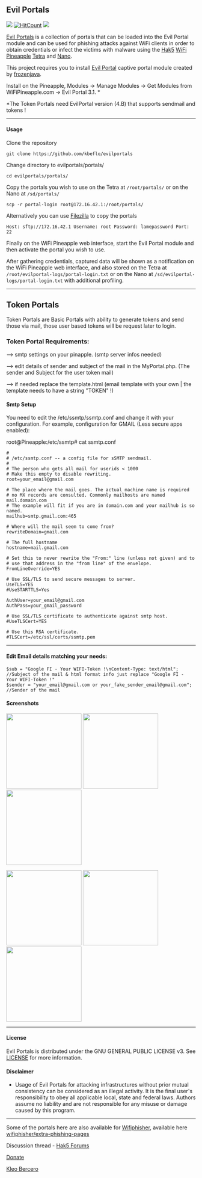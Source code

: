 ## Evil Portals

![](https://img.shields.io/github/license/kbeflo/evilportals.svg?style=flat-square) 
[![HitCount](http://hits.dwyl.io/kbeflo/evilportals.svg)](http://hits.dwyl.io/kbeflo/evilportals) [![](https://img.shields.io/discord/413223793016963073.svg?style=flat-square)](https://discord.gg/Ka557WS)

[Evil Portals](https://github.com/kbeflo/evilportals) is a collection of portals that can be loaded into the Evil Portal module and can be used for phishing attacks against WiFi clients in order to obtain credentials or infect the victims with malware using the [Hak5](https://hak5.org/) [WiFi Pineapple](https://wifipineapple.com/) [Tetra](http://hakshop.myshopify.com/products/wifi-pineapple?variant=11303845317) and [Nano](http://hakshop.myshopify.com/products/wifi-pineapple?variant=81044992).

This project requires you to install [Evil Portal](https://github.com/frozenjava/EvilPortalNano) captive portal module created by [frozenjava](https://github.com/frozenjava). 

Install on the Pineapple, Modules -> Manage Modules -> Get Modules from WiFiPineapple.com -> Evil Portal 3.1. * 

*The Token Portals need EvilPortal version (4.B) that supports sendmail and tokens !

---

#### Usage

Clone the repository

	git clone https://github.com/kbeflo/evilportals

Change directory to evilportals/portals/

	cd evilportals/portals/

Copy the portals you wish to use on the Tetra at `/root/portals/` or on the Nano at `/sd/portals/`

    scp -r portal-login root@172.16.42.1:/root/portals/

Alternatively you can use [Filezilla](https://filezilla-project.org/) to copy the portals

	Host: sftp://172.16.42.1 Username: root Password: lamepassword Port: 22 

Finally on the WiFi Pineapple web interface, start the Evil Portal module and then activate the portal you wish to use.

After gathering credentials, captured data will be shown as a notification on the WiFi Pineapple web interface, and also stored on the Tetra at `/root/evilportal-logs/portal-login.txt` or on the Nano at `/sd/evilportal-logs/portal-login.txt` with additional profiling.

---
## Token Portals
Token Portals are Basic Portals with ability to generate tokens and send those via mail, those user based tokens will be request later to login.

### Token Portal Requirements:

--> smtp settings on your pinapple. (smtp server infos needed)

--> edit details of sender and subject of the mail in the MyPortal.php. (The sender and Subject for the user token mail)

--> if needed replace the template.html (email template with your own | the template needs to have a string "TOKEN" !)

#### Smtp Setup
You need to edit the /etc/ssmtp/ssmtp.conf and change it with your configuration.
For example, configuration for GMAIL (Less secure apps enabled):


root@Pineapple:/etc/ssmtp# cat ssmtp.conf
```
#
# /etc/ssmtp.conf -- a config file for sSMTP sendmail.
#
# The person who gets all mail for userids < 1000
# Make this empty to disable rewriting.
root=your_email@gmail.com

# The place where the mail goes. The actual machine name is required
# no MX records are consulted. Commonly mailhosts are named mail.domain.com
# The example will fit if you are in domain.com and your mailhub is so named.
mailhub=smtp.gmail.com:465

# Where will the mail seem to come from?
rewriteDomain=gmail.com

# The full hostname
hostname=mail.gmail.com

# Set this to never rewrite the "From:" line (unless not given) and to
# use that address in the "from line" of the envelope.
FromLineOverride=YES

# Use SSL/TLS to send secure messages to server.
UseTLS=YES
#UseSTARTTLS=Yes

AuthUser=your_email@gmail.com
AuthPass=your_gmail_password

# Use SSL/TLS certificate to authenticate against smtp host.
#UseTLSCert=YES

# Use this RSA certificate.
#TLSCert=/etc/ssl/certs/ssmtp.pem
```
---


#### Edit Email details matching your needs:
```
$sub = "Google FI - Your WIFI-Token !\nContent-Type: text/html"; //Subject of the mail & html format info just replace "Google FI - Your WIFI-Token !"
$sender = "your_email@gmail.com or your_fake_sender_email@gmail.com"; //Sender of the mail
```


#### Screenshots

<img src="https://user-images.githubusercontent.com/13497504/34363974-1b5e5f1e-eabc-11e7-99f5-78043f8b3ac9.png" width="200"/> <img src="https://user-images.githubusercontent.com/13497504/34363975-1d4b32ca-eabc-11e7-8532-2105a160c5c1.png" width="200"/> <img src="https://user-images.githubusercontent.com/13497504/34363977-1e8f4ca2-eabc-11e7-885e-e7dbd845e217.png" width="200"/>

<img src="https://user-images.githubusercontent.com/13497504/34363979-1f66e108-eabc-11e7-8dbb-39fa8b22c3a7.png" width="200"/> <img src="https://user-images.githubusercontent.com/13497504/34363982-20258324-eabc-11e7-93e0-b775fa1bcc25.png" width="200"/> <img src="https://user-images.githubusercontent.com/13497504/34366525-bba03dc4-ead7-11e7-8bea-a3fa9ae33ef4.png" width="200"/>

---

#### License
Evil Portals is distributed under the GNU GENERAL PUBLIC LICENSE v3. See [LICENSE](https://github.com/kbeflo/evilportals/blob/master/LICENSE) for more information.

#### Disclaimer
* Usage of Evil Portals for attacking infrastructures without prior mutual consistency can be considered as an illegal activity. It is the final user's responsibility to obey all applicable local, state and federal laws. Authors assume no liability and are not responsible for any misuse or damage caused by this program. 

---

Some of the portals here are also available for [Wifiphisher](https://github.com/wifiphisher/wifiphisher), available here [wifiphisher/extra-phishing-pages](https://github.com/wifiphisher/extra-phishing-pages)

Discussion thread - [Hak5 Forums](https://forums.hak5.org/index.php?/topic/39856-evil-portals/)

[Donate](https://paypal.me/kbeflo)

[Kleo Bercero](https://kbeflo.github.io/)
